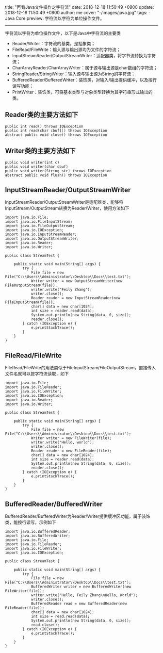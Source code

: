 title: "再看Java文件操作之字符流"
date: 2018-12-18 11:50:49 +0800
update: 2018-12-18 11:50:49 +0800
author: me
cover: "-/images/java.jpg"
tags:
    - Java Core
preview: 字符流以字符为单位操作文件。

---

字符流以字符为单位操作文件，以下是Java中字符流的主要类

+ Reader/Writer：字符流的基类，是抽象类；
+ FileRead/FileWrite：输入源与输出源均为文件的字符流；
+ InputStreamReader/OutputStreamWriter：适配器类，将字节流转换为字符流；
+ CharArrayReader/CharArrayWriter：属于源与输出源是char数组的字符流；
+ StringReader/StringWriter：输入源与输出源为String的字符流；
+ BufferedReader/BufferedWriter：装饰类，对输入/输出提供缓冲，以及按行读写功能；
+ PrintWriter：装饰类，可将基本类型与对象类型转换为其字符串形式输出的类。

## Reader类的主要方法如下

```
public int read() throws IOException
public int read(char cbuf[]) throws IOException
abstract public void close() throws IOException
```

## Writer类的主要方法如下

```
public void writer(int c)
public void writer(char cbuf)
public void writer(String str) throws IOException
abstract public void flush() throws IOException
```

## InputStreamReader/OutputStreamWriter

InputStreamReader/OutputStreamWriter是适配器类，能够将InputStream/OutputStream转换为Reader/Writer，使用方法如下

```
import java.io.File;
import java.io.FileInputStream;
import java.io.FileOutputStream;
import java.io.IOException;
import java.io.InputStreamReader;
import java.io.OutputStreamWriter;
import java.io.Reader;
import java.io.Writer;

public class StreamTest {

    public static void main(String[] args) {
        try {
            File file = new File("C:\\Users\\Administrator\\Desktop\\Docs\\test.txt");
            Writer writer = new OutputStreamWriter(new FileOutputStream(file));
            writer.write("Feily Zhang");
            writer.close();
            Reader reader = new InputStreamReader(new FileInputStream(file));
            char[] data = new char[1024];
            int size = reader.read(data);
            System.out.println(new String(data, 0, size));
			reader.close();
        } catch (IOException e) {
            e.printStackTrace();
        }
    }
}
```

## FileRead/FileWrite

FileRead/FileWrite的用法类似于FileInputStream/FileOutputStream，直接传入文件名就可以按字符流读取，如下

```
import java.io.File;
import java.io.FileReader;
import java.io.FileWriter;
import java.io.IOException;
import java.io.Reader;
import java.io.Writer;

public class StreamTest {

    public static void main(String[] args) {
        try {
            File file = new File("C:\\Users\\Administrator\\Desktop\\Docs\\test.txt");
            Writer writer = new FileWriter(file);
            writer.write("Hello, world");
            writer.close();
            Reader reader = new FileReader(file);
            char[] data = new char[1024];
            int size = reader.read(data);
            System.out.println(new String(data, 0, size));
            reader.close();
        } catch (IOException e) {
            e.printStackTrace();
        }
    }
}
```

## BufferedReader/BufferedWriter

BufferedReader/BufferedWriter为Reader/Writer提供缓冲区功能，属于装饰类，能按行读写，示例如下

```
import java.io.BufferedReader;
import java.io.BufferedWriter;
import java.io.File;
import java.io.FileReader;
import java.io.FileWriter;
import java.io.IOException;

public class StreamTest {

    public static void main(String[] args) {
        try {
            File file = new File("C:\\Users\\Administrator\\Desktop\\Docs\\test.txt");
            BufferedWriter writer = new BufferedWriter(new FileWriter(file));
            writer.write("Hello, Feily Zhang\nHello, World");
            writer.close();
            BufferedReader read = new BufferedReader(new FileReader(file));
            char[] data = new char[1024];
            int size = read.read(data);
            System.out.println(new String(data, 0, size));
            read.close();
        } catch (IOException e) {
            e.printStackTrace();
        }
    }
}
```